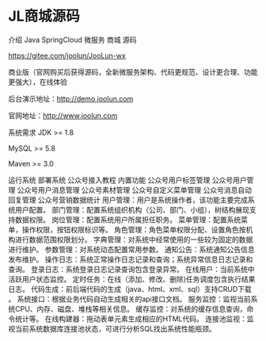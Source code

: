 # JL商城源码
介绍
Java SpringCloud 微服务 商城 源码

https://gitee.com/joolun/JooLun-wx

商业版（官网购买后获得源码，全新微服务架构、代码更规范、设计更合理、功能更强大），在线体验 

后台演示地址：http://demo.joolun.com

官网地址：http://www.joolun.com

系统需求 JDK >= 1.8

MySQL >= 5.8

Maven >= 3.0

运行系统 部署系统 公众号接入教程 
内置功能 公众号用户标签管理 公众号用户管理 
公众号用户消息管理 公众号素材管理 公众号自定义菜单管理
公众号消息自动回复管理 公众号营销数据统计 用户管理：用户是系统操作者，该功能主要完成系统用户配置。 
部门管理：配置系统组织机构（公司、部门、小组），树结构展现支持数据权限。 岗位管理：配置系统用户所属担任职务。 菜单管理：配置系统菜单，操作权限，按钮权限标识等。 
角色管理：角色菜单权限分配、设置角色按机构进行数据范围权限划分。 
字典管理：对系统中经常使用的一些较为固定的数据进行维护。 
参数管理：对系统动态配置常用参数。
通知公告：系统通知公告信息发布维护。 
操作日志：系统正常操作日志记录和查询；系统异常信息日志记录和查询。 
登录日志：系统登录日志记录查询包含登录异常。 
在线用户：当前系统中活跃用户状态监控。 
定时任务：在线（添加、修改、删除)任务调度包含执行结果日志。 代码生成：前后端代码的生成（java、html、xml、sql）支持CRUD下载 。 系统接口：根据业务代码自动生成相关的api接口文档。 服务监控：监视当前系统CPU、内存、磁盘、堆栈等相关信息。
缓存监控：对系统的缓存信息查询，命令统计等。 在线构建器：拖动表单元素生成相应的HTML代码。 连接池监视：监视当前系统数据库连接池状态，可进行分析SQL找出系统性能瓶颈。
